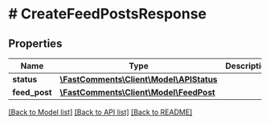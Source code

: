 # # CreateFeedPostsResponse

## Properties

Name | Type | Description | Notes
------------ | ------------- | ------------- | -------------
**status** | [**\FastComments\Client\Model\APIStatus**](APIStatus.md) |  |
**feed_post** | [**\FastComments\Client\Model\FeedPost**](FeedPost.md) |  |

[[Back to Model list]](../../README.md#models) [[Back to API list]](../../README.md#endpoints) [[Back to README]](../../README.md)
